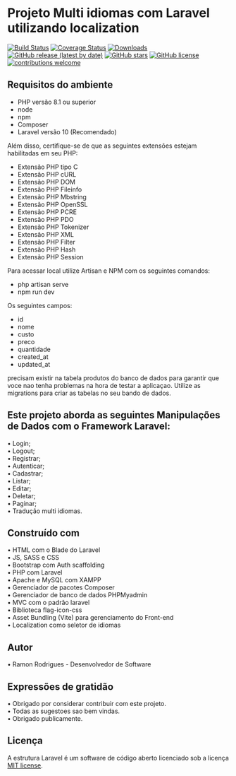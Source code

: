 # Projeto Multi idiomas com Laravel utilizando localization

[![Build Status](https://github.com/codeigniter4/CodeIgniter4/workflows/PHPUnit/badge.svg)](https://github.com/codeigniter4/CodeIgniter4/actions?query=workflow%3A%22PHPUnit%22)
[![Coverage Status](https://coveralls.io/repos/github/codeigniter4/CodeIgniter4/badge.svg?branch=develop)](https://coveralls.io/github/codeigniter4/CodeIgniter4?branch=develop)
[![Downloads](https://poser.pugx.org/codeigniter4/framework/downloads)](https://packagist.org/packages/codeigniter4/framework)
[![GitHub release (latest by date)](https://img.shields.io/github/v/release/codeigniter4/CodeIgniter4)](https://packagist.org/packages/codeigniter4/framework)
[![GitHub stars](https://img.shields.io/github/stars/codeigniter4/CodeIgniter4)](https://packagist.org/packages/codeigniter4/framework)
[![GitHub license](https://img.shields.io/github/license/codeigniter4/CodeIgniter4)](https://github.com/codeigniter4/CodeIgniter4/blob/develop/LICENSE)
[![contributions welcome](https://img.shields.io/badge/contributions-welcome-brightgreen.svg?style=flat)](https://github.com/codeigniter4/CodeIgniter4/pulls)
<br>


## Requisitos do ambiente

- PHP versão 8.1 ou superior
- node 
- npm
- Composer
- Laravel versão 10 (Recomendado)


Além disso, certifique-se de que as seguintes extensões estejam habilitadas em seu PHP:

- Extensão PHP tipo C
- Extensão PHP cURL
- Extensão PHP DOM
- Extensão PHP Fileinfo
- Extensão PHP Mbstring
- Extensão PHP OpenSSL
- Extensão PHP PCRE
- Extensão PHP PDO
- Extensão PHP Tokenizer
- Extensão PHP XML
- Extensão PHP Filter
- Extensão PHP Hash
- Extensão PHP Session

Para acessar local utilize Artisan e NPM com os seguintes comandos: 

- php artisan serve
- npm run dev

Os seguintes campos: 

- id
- nome
- custo
- preco
- quantidade
- created_at
- updated_at <br> 

precisam existir na tabela produtos do banco de dados para garantir que voce nao tenha problemas na hora de testar a aplicaçao. 
Utilize as migrations para criar as tabelas no seu bando de dados.<br>


## Este projeto aborda as seguintes Manipulações de Dados com o Framework Laravel: 

• Login; <br>
• Logout; <br>
• Registrar; <br>
• Autenticar; <br>
• Cadastrar; <br>
• Listar; <br>
• Editar; <br>
• Deletar; <br>
• Paginar; <br>
• Tradução multi idiomas.<br>

## Construído com

• HTML com o Blade do Laravel<br>
• JS, SASS e CSS<br>
• Bootstrap com Auth scaffolding<br>
• PHP com Laravel<br>
• Apache e MySQL com XAMPP<br>
• Gerenciador de pacotes Composer<br>
• Gerenciador de banco de dados PHPMyadmin<br>
• MVC com o padrão laravel<br>
• Biblioteca flag-icon-css<br>
• Asset Bundling (Vite) para gerenciamento do Front-end<br>
• Localization como seletor de idiomas<br>
 


## Autor<br>
• Ramon Rodrigues - Desenvolvedor de Software

## Expressões de gratidão<br>
• Obrigado por considerar contribuir com este projeto.<br>
• Todas as sugestoes sao bem vindas.<br>
• Obrigado publicamente.<br>


## Licença

A estrutura Laravel é um software de código aberto licenciado sob a licença [MIT license](https://opensource.org/licenses/MIT). 

